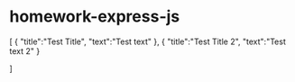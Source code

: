 # homework-express-js
[
    {
        "title":"Test Title",
        "text":"Test text"
    },
    {
        "title":"Test Title 2",
        "text":"Test text 2"
    }

]
